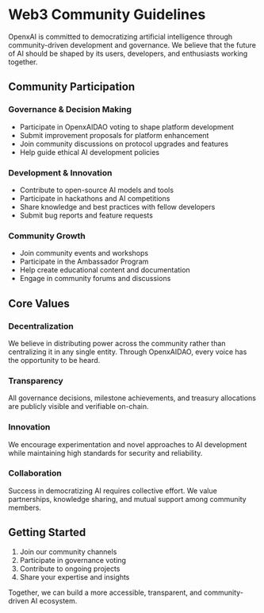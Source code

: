 # Web3 Community Guidelines

OpenxAI is committed to democratizing artificial intelligence through community-driven development and governance. We believe that the future of AI should be shaped by its users, developers, and enthusiasts working together.

## Community Participation

### Governance & Decision Making
- Participate in OpenxAIDAO voting to shape platform development
- Submit improvement proposals for platform enhancement
- Join community discussions on protocol upgrades and features
- Help guide ethical AI development policies

### Development & Innovation
- Contribute to open-source AI models and tools
- Participate in hackathons and AI competitions
- Share knowledge and best practices with fellow developers
- Submit bug reports and feature requests

### Community Growth
- Join community events and workshops
- Participate in the Ambassador Program
- Help create educational content and documentation
- Engage in community forums and discussions

## Core Values

### Decentralization
We believe in distributing power across the community rather than centralizing it in any single entity. Through OpenxAIDAO, every voice has the opportunity to be heard.

### Transparency
All governance decisions, milestone achievements, and treasury allocations are publicly visible and verifiable on-chain.

### Innovation
We encourage experimentation and novel approaches to AI development while maintaining high standards for security and reliability.

### Collaboration
Success in democratizing AI requires collective effort. We value partnerships, knowledge sharing, and mutual support among community members.

## Getting Started

1. Join our community channels
2. Participate in governance voting
3. Contribute to ongoing projects
4. Share your expertise and insights

Together, we can build a more accessible, transparent, and community-driven AI ecosystem.